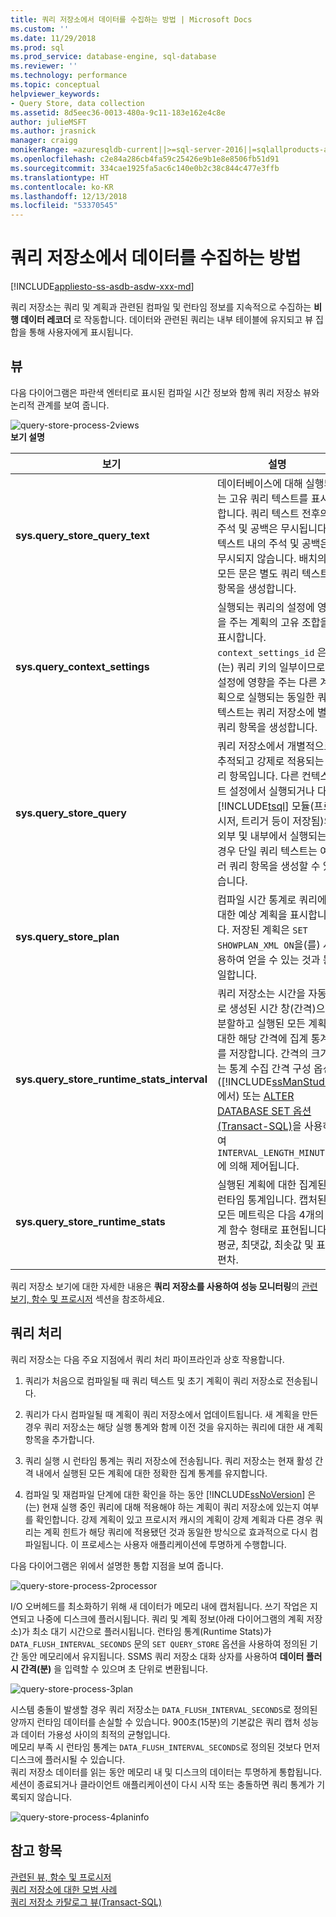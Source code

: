 ```yaml
---
title: 쿼리 저장소에서 데이터를 수집하는 방법 | Microsoft Docs
ms.custom: ''
ms.date: 11/29/2018
ms.prod: sql
ms.prod_service: database-engine, sql-database
ms.reviewer: ''
ms.technology: performance
ms.topic: conceptual
helpviewer_keywords:
- Query Store, data collection
ms.assetid: 8d5eec36-0013-480a-9c11-183e162e4c8e
author: julieMSFT
ms.author: jrasnick
manager: craigg
monikerRange: =azuresqldb-current||>=sql-server-2016||=sqlallproducts-allversions||>=sql-server-linux-2017||=azuresqldb-mi-current
ms.openlocfilehash: c2e84a286cb4fa59c25426e9b1e8e8506fb51d91
ms.sourcegitcommit: 334cae1925fa5ac6c140e0b2c38c844c477e3ffb
ms.translationtype: HT
ms.contentlocale: ko-KR
ms.lasthandoff: 12/13/2018
ms.locfileid: "53370545"
---
```

# <a name="how-query-store-collects-data"></a>쿼리 저장소에서 데이터를 수집하는 방법
[!INCLUDE[appliesto-ss-asdb-asdw-xxx-md](../../includes/appliesto-ss-asdb-asdw-xxx-md.md)]

  쿼리 저장소는 쿼리 및 계획과 관련된 컴파일 및 런타임 정보를 지속적으로 수집하는 **비행 데이터 레코더** 로 작동합니다. 데이터와 관련된 쿼리는 내부 테이블에 유지되고 뷰 집합을 통해 사용자에게 표시됩니다.  
  
## <a name="views"></a>뷰  
 다음 다이어그램은 파란색 엔터티로 표시된 컴파일 시간 정보와 함께 쿼리 저장소 뷰와 논리적 관계를 보여 줍니다.  
  
 ![query-store-process-2views](../../relational-databases/performance/media/query-store-process-2views.png "query-store-process-2views")  
**보기 설명**  
  
|보기|설명|  
|----------|-----------------|  
|**sys.query_store_query_text**|데이터베이스에 대해 실행되는 고유 쿼리 텍스트를 표시합니다. 쿼리 텍스트 전후의 주석 및 공백은 무시됩니다. 텍스트 내의 주석 및 공백은 무시되지 않습니다. 배치의 모든 문은 별도 쿼리 텍스트 항목을 생성합니다.|  
|**sys.query_context_settings**|실행되는 쿼리의 설정에 영향을 주는 계획의 고유 조합을 표시합니다. `context_settings_id` 은(는) 쿼리 키의 일부이므로 설정에 영향을 주는 다른 계획으로 실행되는 동일한 쿼리 텍스트는 쿼리 저장소에 별도 쿼리 항목을 생성합니다.|  
|**sys.query_store_query**|쿼리 저장소에서 개별적으로 추적되고 강제로 적용되는 쿼리 항목입니다. 다른 컨텍스트 설정에서 실행되거나 다른 [!INCLUDE[tsql](../../includes/tsql-md.md)] 모듈(프로시저, 트리거 등이 저장됨)의 외부 및 내부에서 실행되는 경우 단일 쿼리 텍스트는 여러 쿼리 항목을 생성할 수 있습니다.|  
|**sys.query_store_plan**|컴파일 시간 통계로 쿼리에 대한 예상 계획을 표시합니다. 저장된 계획은 `SET SHOWPLAN_XML ON`을(를) 사용하여 얻을 수 있는 것과 동일합니다.|  
|**sys.query_store_runtime_stats_interval**|쿼리 저장소는 시간을 자동으로 생성된 시간 창(간격)으로 분할하고 실행된 모든 계획에 대한 해당 간격에 집계 통계를 저장합니다. 간격의 크기는 통계 수집 간격 구성 옵션([!INCLUDE[ssManStudio](../../includes/ssmanstudio-md.md)]에서) 또는 [ALTER DATABASE SET 옵션&#40;Transact-SQL&#41;](../../t-sql/statements/alter-database-transact-sql-set-options.md)을 사용하여 `INTERVAL_LENGTH_MINUTES`에 의해 제어됩니다.|  
|**sys.query_store_runtime_stats**|실행된 계획에 대한 집계된 런타임 통계입니다. 캡처된 모든 메트릭은 다음 4개의 통계 함수 형태로 표현됩니다. 평균, 최댓값, 최솟값 및 표준 편차.|  
  
 쿼리 저장소 보기에 대한 자세한 내용은 **쿼리 저장소를 사용하여 성능 모니터링**의 [관련 보기, 함수 및 프로시저](monitoring-performance-by-using-the-query-store.md) 섹션을 참조하세요.  
  
## <a name="query-processing"></a>쿼리 처리  
 쿼리 저장소는 다음 주요 지점에서 쿼리 처리 파이프라인과 상호 작용합니다.  
  
1.  쿼리가 처음으로 컴파일될 때 쿼리 텍스트 및 초기 계획이 쿼리 저장소로 전송됩니다.  
  
2.  쿼리가 다시 컴파일될 때 계획이 쿼리 저장소에서 업데이트됩니다. 새 계획을 만든 경우 쿼리 저장소는 해당 실행 통계와 함께 이전 것을 유지하는 쿼리에 대한 새 계획 항목을 추가합니다.  
  
3.  쿼리 실행 시 런타임 통계는 쿼리 저장소에 전송됩니다. 쿼리 저장소는 현재 활성 간격 내에서 실행된 모든 계획에 대한 정확한 집계 통계를 유지합니다.  
  
4.  컴파일 및 재컴파일 단계에 대한 확인을 하는 동안 [!INCLUDE[ssNoVersion](../../includes/ssnoversion-md.md)] 은(는) 현재 실행 중인 쿼리에 대해 적용해야 하는 계획이 쿼리 저장소에 있는지 여부를 확인합니다. 강제 계획이 있고 프로시저 캐시의 계획이 강제 계획과 다른 경우 쿼리는 계획 힌트가 해당 쿼리에 적용됐던 것과 동일한 방식으로 효과적으로 다시 컴파일됩니다. 이 프로세스는 사용자 애플리케이션에 투명하게 수행합니다.  
  
 다음 다이어그램은 위에서 설명한 통합 지점을 보여 줍니다.  
  
 ![query-store-process-2processor](../../relational-databases/performance/media/query-store-process-2processor.png "query-store-process-2processor")  
  
 I/O 오버헤드를 최소화하기 위해 새 데이터가 메모리 내에 캡처됩니다. 쓰기 작업은 지연되고 나중에 디스크에 플러시됩니다. 쿼리 및 계획 정보(아래 다이어그램의 계획 저장소)가 최소 대기 시간으로 플러시됩니다. 런타임 통계(Runtime Stats)가 `DATA_FLUSH_INTERVAL_SECONDS` 문의 `SET QUERY_STORE` 옵션을 사용하여 정의된 기간 동안 메모리에서 유지됩니다. SSMS 쿼리 저장소 대화 상자를 사용하여 **데이터 플러시 간격(분)** 을 입력할 수 있으며 초 단위로 변환됩니다.  
  
 ![query-store-process-3plan](../../relational-databases/performance/media/query-store-process-3.png "query-store-process-3plan")  
  
 시스템 충돌이 발생할 경우 쿼리 저장소는 `DATA_FLUSH_INTERVAL_SECONDS`로 정의된 양까지 런타임 데이터를 손실할 수 있습니다. 900초(15분)의 기본값은 쿼리 캡처 성능과 데이터 가용성 사이의 최적의 균형입니다.  
메모리 부족 시 런타임 통계는 `DATA_FLUSH_INTERVAL_SECONDS`로 정의된 것보다 먼저 디스크에 플러시될 수 있습니다.  
쿼리 저장소 데이터를 읽는 동안 메모리 내 및 디스크의 데이터는 투명하게 통합됩니다.
세션이 종료되거나 클라이언트 애플리케이션이 다시 시작 또는 충돌하면 쿼리 통계가 기록되지 않습니다.  
  
 ![query-store-process-4planinfo](../../relational-databases/performance/media/query-store-process-4planinfo.png "query-store-process-4planinfo")    

  
## <a name="see-also"></a>참고 항목  
 [관련된 뷰, 함수 및 프로시저](../../relational-databases/performance/monitoring-performance-by-using-the-query-store.md)   
 [쿼리 저장소에 대한 모범 사례](../../relational-databases/performance/best-practice-with-the-query-store.md)   
 [쿼리 저장소 카탈로그 뷰&#40;Transact-SQL&#41;](../../relational-databases/system-catalog-views/query-store-catalog-views-transact-sql.md)  
  
  
